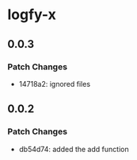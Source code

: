 # logfy-x

## 0.0.3

### Patch Changes

- 14718a2: ignored files

## 0.0.2

### Patch Changes

- db54d74: added the add function

